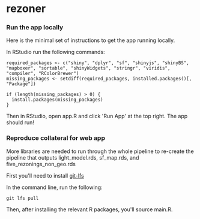 # rezoner

### Run the app locally
Here is the minimal set of instructions to get the app running locally.

In RStudio run the following commands:

```
required_packages <- c("shiny", "dplyr", "sf", "shinyjs", "shinyBS", "mapboxer", "sortable", "shinyWidgets", "stringr", "viridis", "compiler", "RColorBrewer")
missing_packages <- setdiff(required_packages, installed.packages()[, "Package"])

if (length(missing_packages) > 0) {
  install.packages(missing_packages)
}

```

Then in RStudio, open app.R and click 'Run App' at the top right. The app should run!

### Reproduce collateral for web app

More libraries are needed to run through the whole pipeline to re-create the pipeline that outputs light_model.rds, sf_map.rds, and five_rezonings_non_geo.rds

First you'll need to install [git-lfs](https://docs.github.com/en/repositories/working-with-files/managing-large-files/installing-git-large-file-storage)

In the command line, run the following:
```
git lfs pull
```

Then, after installing the relevant R packages, you'll source main.R.
